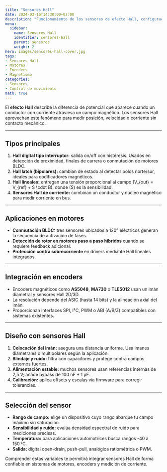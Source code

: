 ```yaml
---
title: "Sensores Hall"
date: 2024-03-16T14:30:00+02:00
description: "Funcionamiento de los sensores de efecto Hall, configuraciones lineales y digitales y aplicaciones en motores y encoders."
menu:
  sidebar:
    name: Sensores Hall
    identifier: sensores-hall
    parent: sensores
    weight: 2
hero: images/sensores-hall-cover.jpg
tags:
- Sensores Hall
- Motores
- Encoders
- Magnetismo
categories:
- Sensores
- Control de movimiento
math: true
---
```


El **efecto Hall** describe la diferencia de potencial que aparece cuando un conductor con corriente atraviesa un campo magnético. Los sensores Hall aprovechan este fenómeno para medir posición, velocidad o corriente sin contacto mecánico.

---

## Tipos principales

1. **Hall digital tipo interruptor:** salida on/off con histéresis. Usados en detección de proximidad, finales de carrera o conmutación de motores BLDC.
2. **Hall latch (bipolares):** cambian de estado al detectar polos norte/sur, ideales para codificadores magnéticos.
3. **Hall lineales:** entregan una tensión proporcional al campo \(V_{out} = V_{ref} + S \cdot B\), donde \(S\) es la sensibilidad.
4. **Sensores Hall de corriente:** combinan un conductor y núcleo magnético para medir corriente en bus.

---

## Aplicaciones en motores

- **Conmutación BLDC:** tres sensores ubicados a 120° eléctricos generan la secuencia de activación de fases.
- **Detección de rotor en motores paso a paso híbridos** cuando se requiere feedback adicional.
- **Protección contra sobrecorriente** en drivers mediante Hall lineales integrados.

---

## Integración en encoders

- Encoders magnéticos como **AS5048**, **MA730** o **TLE5012** usan un imán diametral y sensores Hall 2D/3D.
- La resolución depende del ASIC (hasta 14 bits) y la alineación axial del imán.
- Proporcionan interfaces SPI, I²C, PWM o ABI (A/B/Z) compatibles con sistemas existentes.

---

## Diseño con sensores Hall

1. **Colocación del imán:** asegura una distancia uniforme. Usa imanes diametrales o multipolares según la aplicación.
2. **Blindaje y ruido:** filtra con capacitores y protege contra campos externos fuertes.
3. **Alimentación estable:** muchos sensores usan referencias internas de 2,5 V; añade bypass de 100 nF + 1 µF.
4. **Calibración:** aplica offsets y escalas vía firmware para corregir tolerancias.

---

## Selección del sensor

- **Rango de campo:** elige un dispositivo cuyo rango abarque tu campo máximo sin saturación.
- **Sensibilidad y ruido:** evalúa densidad espectral de ruido para mediciones precisas.
- **Temperatura:** para aplicaciones automotrices busca rangos -40 a 150 °C.
- **Salida:** digital open-drain, push-pull, analógica ratiométrica o PWM.

Comprender estas variables te permitirá integrar sensores Hall de forma confiable en sistemas de motores, encoders y medición de corriente.
